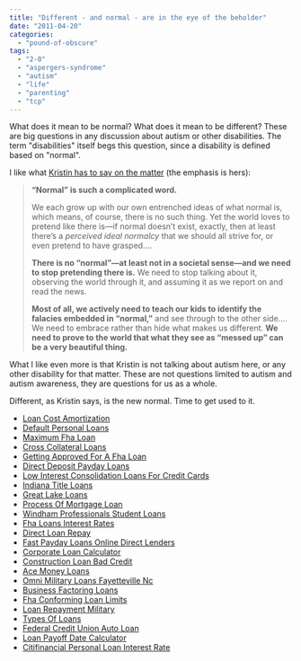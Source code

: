 ```yaml
---
title: "Different - and normal - are in the eye of the beholder"
date: "2011-04-20"
categories: 
  - "pound-of-obscure"
tags: 
  - "2-0"
  - "aspergers-syndrome"
  - "autism"
  - "life"
  - "parenting"
  - "tcp"
---
```


What does it mean to be normal? What does it mean to be different? These are big questions in any discussion about autism or other disabilities. The term "disabilities" itself begs this question, since a disability is defined based on "normal".

I like what [Kristin has to say on the matter](http://www.halfwaytonormal.com/?p=777) (the emphasis is hers):

> **“Normal” is such a complicated word.**
> 
> We each grow up with our own entrenched ideas of what normal is, which means, of course, there is no such thing. Yet the world loves to pretend like there is—if normal doesn’t exist, exactly, then at least there’s a _perceived ideal normalcy_ that we should all strive for, or even pretend to have grasped....
> 
> **There is no “normal”—at least not in a societal sense—and we need to stop pretending there is.** We need to stop talking about it, observing the world through it, and assuming it as we report on and read the news.
> 
> **Most of all, we actively need to teach our kids to identify the falacies embedded in “normal,”** and see through to the other side.... We need to embrace rather than hide what makes us different. **We need to prove to the world that what they see as “messed up” can be a very beautiful thing.**

What I like even more is that Kristin is not talking about autism here, or any other disability for that matter. These are not questions limited to autism and autism awareness, they are questions for us as a whole.

Different, as Kristin says, is the new normal. Time to get used to it.

- [Loan Cost Amortization](http://usasportgroup.com/?Loan-Cost-Amortization)
- [Default Personal Loans](http://usasportgroup.com/?Default-Personal-Loans)
- [Maximum Fha Loan](http://www.franklinny.org/?Maximum-Fha-Loan)
- [Cross Collateral Loans](http://www.amarysia.gr/?Cross-Collateral-Loans)
- [Getting Approved For A Fha Loan](http://www.consejocafe.org/?Getting-Approved-For-A-Fha-Loan)
- [Direct Deposit Payday Loans](http://gbbkolejka.pl/?Direct-Deposit-Payday-Loans)
- [Low Interest Consolidation Loans For Credit Cards](http://www.mariebo.org/?Low-Interest-Consolidation-Loans-For-Credit-Cards)
- [Indiana Title Loans](http://www.mariebo.org/?Indiana-Title-Loans)
- [Great Lake Loans](http://www.consejocafe.org/?Great-Lake-Loans)
- [Process Of Mortgage Loan](http://gbbkolejka.pl/?Process-Of-Mortgage-Loan)
- [Windham Professionals Student Loans](http://usasportgroup.com/?Windham-Professionals-Student-Loans)
- [Fha Loans Interest Rates](http://usasportgroup.com/?Fha-Loans-Interest-Rates)
- [Direct Loan Repay](http://www.franklinny.org/?Direct-Loan-Repay)
- [Fast Payday Loans Online Direct Lenders](http://www.amarysia.gr/?Fast-Payday-Loans-Online-Direct-Lenders)
- [Corporate Loan Calculator](http://www.consejocafe.org/?Corporate-Loan-Calculator)
- [Construction Loan Bad Credit](http://gbbkolejka.pl/?Construction-Loan-Bad-Credit)
- [Ace Money Loans](http://www.mariebo.org/?Ace-Money-Loans)
- [Omni Military Loans Fayetteville Nc](http://gbbkolejka.pl/?Omni-Military-Loans-Fayetteville-Nc)
- [Business Factoring Loans](http://www.amarysia.gr/?Business-Factoring-Loans)
- [Fha Conforming Loan Limits](http://www.mariebo.org/?Fha-Conforming-Loan-Limits)
- [Loan Repayment Military](http://www.amarysia.gr/?Loan-Repayment-Military)
- [Types Of Loans](http://gbbkolejka.pl/?Types-Of-Loans)
- [Federal Credit Union Auto Loan](http://www.consejocafe.org/?Federal-Credit-Union-Auto-Loan)
- [Loan Payoff Date Calculator](http://www.consejocafe.org/?Loan-Payoff-Date-Calculator)
- [Citifinancial Personal Loan Interest Rate](http://www.consejocafe.org/?Citifinancial-Personal-Loan-Interest-Rate)
